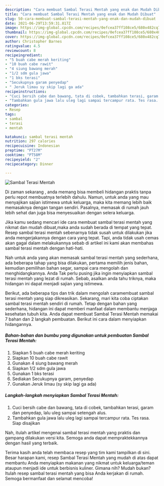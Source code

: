 ```yaml
---
description: "Cara membuat Sambal Terasi Mentah yang enak dan Mudah Dibuat"
title: "Cara membuat Sambal Terasi Mentah yang enak dan Mudah Dibuat"
slug: 50-cara-membuat-sambal-terasi-mentah-yang-enak-dan-mudah-dibuat
date: 2021-06-29T13:59:31.817Z
image: https://img-global.cpcdn.com/recipes/0efcea37ff108ce5/680x482cq70/sambal-terasi-mentah-foto-resep-utama.jpg
thumbnail: https://img-global.cpcdn.com/recipes/0efcea37ff108ce5/680x482cq70/sambal-terasi-mentah-foto-resep-utama.jpg
cover: https://img-global.cpcdn.com/recipes/0efcea37ff108ce5/680x482cq70/sambal-terasi-mentah-foto-resep-utama.jpg
author: Christopher Barnes
ratingvalue: 4.5
reviewcount: 8
recipeingredient:
- "5 buah cabe merah keriting"
- "10 buah cabe rawit"
- "4 siung bawang merah"
- "1/2 sdm gula jawa"
- "1 bks terasi"
- "Secukupnya garam penyedap"
- " Jeruk limau sy skip lagi ga ada"
recipeinstructions:
- "Cuci bersih cabe dan bawang, tata di cobek, tambahkan terasi, garam dan penyedap, lalu uleg sampai setengah alus."
- "Tambahkan gula jawa lalu uleg lagi sampai tercampur rata. Tes rasa. Siap disajikan"
categories:
- Resep
tags:
- sambal
- terasi
- mentah

katakunci: sambal terasi mentah 
nutrition: 297 calories
recipecuisine: Indonesian
preptime: "PT27M"
cooktime: "PT58M"
recipeyield: "2"
recipecategory: Dinner

---
```



![Sambal Terasi Mentah](https://img-global.cpcdn.com/recipes/0efcea37ff108ce5/680x482cq70/sambal-terasi-mentah-foto-resep-utama.jpg)

Di zaman  sekarang , anda memang bisa membeli hidangan praktis tanpa perlu repot membuatnya terlebih dahulu. Namun, untuk anda yang mau menyajikan sajian istimewa untuk keluarga, maka kita memang lebih baik memasaknya dengan tangan sendiri. Pasalnya, memasak di rumah jauh lebih sehat dan juga bisa menyesuaikan dengan selera keluarga.

Jika kamu sedang mencari ide cara membuat sambal terasi mentah yang nikmat dan mudah dibuat,maka anda sudah berada di tempat yang tepat. Resep sambal terasi mentah  sebenarnya tidak susah untuk dilakukan jika anda mengerjakannya dengan cara yang tepat. Tapi, anda tidak usah cemas akan gagal dalam melakukannya 
sebab di artikel ini kami akan membahas sambal terasi mentah dengan hati-hati.  



Nah untuk anda yang akan memasak sambal terasi mentah yang sederhana, ada beberapa tahap yang bisa dilakukan, pertama memilih jenis bahan, kemudian pemilihan bahan segar, sampai cara mengolah dan menghidangkannya. Anda Tak perlu pusing jika ingin menyiapkan sambal terasi mentah yang lezat di rumah. Sebab, asalkan anda  tahu triknya, maka hidangan ini dapat menjadi sajian yang istimewa.

Berikut, ada beberapa tips dan trik dalam mengolah caramembuat sambal terasi mentah yang siap dikreasikan. Sekarang, mari kita coba ciptakan sambal terasi mentah sendiri di rumah. Tetap dengan bahan yang sederhana, hidangan ini dapat memberi manfaat dalam membantu menjaga kesehatan tubuh kita. Anda dapat membuat Sambal Terasi Mentah memakai 7 bahan dan 2 langkah pembuatan. Berikut ini cara dalam menyiapkan hidangannya.

<!--inarticleads1-->

##### Bahan-bahan dan bumbu yang digunakan untuk pembuatan Sambal Terasi Mentah:

1. Siapkan 5 buah cabe merah keriting
1. Siapkan 10 buah cabe rawit
1. Gunakan 4 siung bawang merah
1. Siapkan 1/2 sdm gula jawa
1. Gunakan 1 bks terasi
1. Sediakan Secukupnya garam, penyedap
1. Gunakan  Jeruk limau (sy skip lagi ga ada)




<!--inarticleads2-->

##### Langkah-langkah menyiapkan Sambal Terasi Mentah:

1. Cuci bersih cabe dan bawang, tata di cobek, tambahkan terasi, garam dan penyedap, lalu uleg sampai setengah alus.
1. Tambahkan gula jawa lalu uleg lagi sampai tercampur rata. Tes rasa. Siap disajikan




Nah, itulah artikel mengenai  sambal terasi mentah  yang praktis dan gampang dilakukan versi kita. Semoga anda dapat mempraktekkannya dengan hasil yang terbaik. 

Terima kasih anda telah membaca resep yang tim kami tampilkan di sini. Besar harapan kami, resep  Sambal Terasi Mentah yang mudah di atas dapat membantu Anda menyiapkan makanan yang nikmat untuk keluarga/teman ataupun menjadi ide untuk berbisnis kuliner. Gimana nih? Mudah bukan? Itulah resep sambal terasi mentah yang bisa Anda kerjakan di rumah. Semoga bermanfaat dan selamat mencoba!

